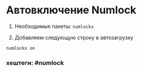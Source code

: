 # Автовключение Numlock

1. Необходимые пакеты: `numlockx`

2. Добавляем следующую строку в автозагрузку

~~~~
numlockx on
~~~~

### хештеги:  #numlock